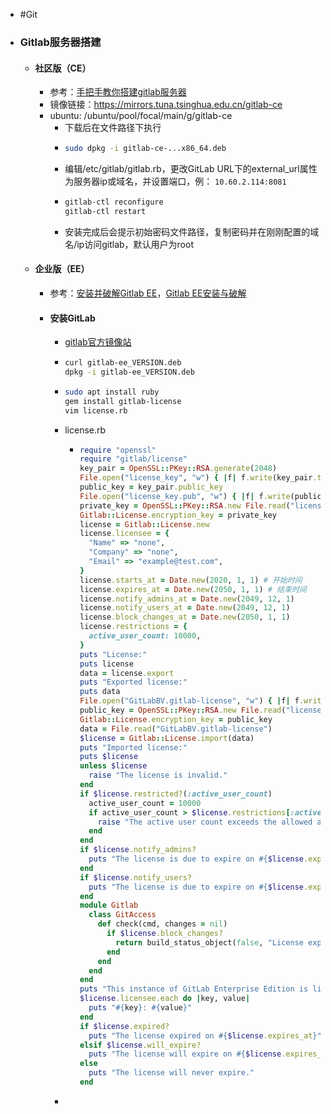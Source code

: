 - #Git
- ### Gitlab服务器搭建
	- #### 社区版（CE）
		- 参考：[手把手教你搭建gitlab服务器](https://zhuanlan.zhihu.com/p/62042884)
		- 镜像链接：https://mirrors.tuna.tsinghua.edu.cn/gitlab-ce
		- ubuntu: /ubuntu/pool/focal/main/g/gitlab-ce
			- 下载后在文件路径下执行
			- ```bash
			  sudo dpkg -i gitlab-ce-...x86_64.deb
			  ```
			- 编辑/etc/gitlab/gitlab.rb，更改GitLab URL下的external_url属性为服务器ip或域名，并设置端口，例：
			  `10.60.2.114:8081`
			- ```bash
			  gitlab-ctl reconfigure
			  gitlab-ctl restart
			  ```
			- 安装完成后会提示初始密码文件路径，复制密码并在刚刚配置的域名/ip访问gitlab，默认用户为root
	- #### 企业版（EE）
		- 参考：[安装并破解Gitlab EE](https://blog.17lai.site/posts/29a820b3)，[Gitlab EE安装与破解](https://conf.top/post/506)
		- #### 安装GitLab
			- [gitlab官方镜像站](https://packages.gitlab.com/gitlab/gitlab-ee)
			- ```bash
			  curl gitlab-ee_VERSION.deb
			  dpkg -i gitlab-ee_VERSION.deb
			  ```
			- ```bash
			  sudo apt install ruby
			  gem install gitlab-license
			  vim license.rb
			  ```
			- license.rb
				- ```ruby
				  require "openssl"
				  require "gitlab/license"
				  key_pair = OpenSSL::PKey::RSA.generate(2048)
				  File.open("license_key", "w") { |f| f.write(key_pair.to_pem) }
				  public_key = key_pair.public_key
				  File.open("license_key.pub", "w") { |f| f.write(public_key.to_pem) }
				  private_key = OpenSSL::PKey::RSA.new File.read("license_key")
				  Gitlab::License.encryption_key = private_key
				  license = Gitlab::License.new
				  license.licensee = {
				    "Name" => "none",
				    "Company" => "none",
				    "Email" => "example@test.com",
				  }
				  license.starts_at = Date.new(2020, 1, 1) # 开始时间
				  license.expires_at = Date.new(2050, 1, 1) # 结束时间
				  license.notify_admins_at = Date.new(2049, 12, 1)
				  license.notify_users_at = Date.new(2049, 12, 1)
				  license.block_changes_at = Date.new(2050, 1, 1)
				  license.restrictions = {
				    active_user_count: 10000,
				  }
				  puts "License:"
				  puts license
				  data = license.export
				  puts "Exported license:"
				  puts data
				  File.open("GitLabBV.gitlab-license", "w") { |f| f.write(data) }
				  public_key = OpenSSL::PKey::RSA.new File.read("license_key.pub")
				  Gitlab::License.encryption_key = public_key
				  data = File.read("GitLabBV.gitlab-license")
				  $license = Gitlab::License.import(data)
				  puts "Imported license:"
				  puts $license
				  unless $license
				    raise "The license is invalid."
				  end
				  if $license.restricted?(:active_user_count)
				    active_user_count = 10000
				    if active_user_count > $license.restrictions[:active_user_count]
				      raise "The active user count exceeds the allowed amount!"
				    end
				  end
				  if $license.notify_admins?
				    puts "The license is due to expire on #{$license.expires_at}."
				  end
				  if $license.notify_users?
				    puts "The license is due to expire on #{$license.expires_at}."
				  end
				  module Gitlab
				    class GitAccess
				      def check(cmd, changes = nil)
				        if $license.block_changes?
				          return build_status_object(false, "License expired")
				        end
				      end
				    end
				  end
				  puts "This instance of GitLab Enterprise Edition is licensed to:"
				  $license.licensee.each do |key, value|
				    puts "#{key}: #{value}"
				  end
				  if $license.expired?
				    puts "The license expired on #{$license.expires_at}"
				  elsif $license.will_expire?
				    puts "The license will expire on #{$license.expires_at}"
				  else
				    puts "The license will never expire."
				  end
				  ```
			-